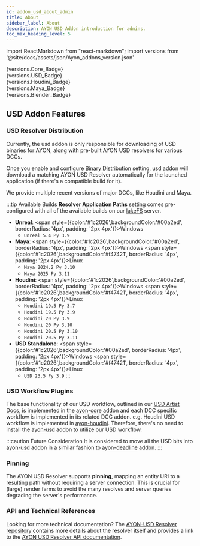 ```yaml
---
id: addon_usd_about_admin
title: About
sidebar_label: About
description: AYON USD Addon introduction for admins.
toc_max_heading_level: 5
---
```


import ReactMarkdown from "react-markdown";
import versions from '@site/docs/assets/json/Ayon_addons_version.json'

<div class="container">
  <div class="row">
    <div class=".col-sm-" style={{'margin-right':10+'px'}}>
      <ReactMarkdown>
        {versions.Core_Badge}
      </ReactMarkdown>
    </div>
    <div class=".col-sm-" style={{'margin-right':10+'px'}}>
      <ReactMarkdown>
        {versions.USD_Badge}
      </ReactMarkdown>
    </div>
    <div class=".col-sm-"  style={{'margin-right':10+'px'}}>
      <ReactMarkdown>
        {versions.Houdini_Badge}
      </ReactMarkdown>
    </div>
    <div class=".col-sm-" style={{'margin-right':10+'px'}}>
      <ReactMarkdown>
        {versions.Maya_Badge}
      </ReactMarkdown>
    </div>
    <div class=".col-sm-" style={{'margin-right':10+'px'}}>
      <ReactMarkdown>
        {versions.Blender_Badge}
      </ReactMarkdown>
    </div>
  </div>
</div>

## USD Addon Features

### USD Resolver Distribution

Currently, the usd addon is only responsible for downloading of USD binaries for AYON, along with pre-built AYON USD resolvers for various DCCs.

Once you enable and configure [Binary Distribution](addon_usd_admin.md#binary-distribution) setting, usd addon will download a matching AYON USD 
Resolver automatically for the launched application (if there's a compatible build for it). 

We provide multiple recent versions of major DCCs, like Houdini and Maya.

<!-- 
  <span style={{color:'#1c2026',backgroundColor:'#00a2ed', borderRadius: '4px', padding: '2px 4px'}}>Windows</span>
  <span style={{color:'#1c2026',backgroundColor:'#f47421', borderRadius: '4px', padding: '2px 4px'}}>Linux</span>
  <span style={{color:'#1c2026',backgroundColor:'#e9eff5', borderRadius: '4px', padding: '2px 4px'}}>Darwin</span>
 -->

:::tip Available Builds
**Resolver Application Paths** setting comes pre-configured with all of the available builds on our [lakeFS](https://lake.ayon.cloud) server.

- **Unreal**: <span style={{color:'#1c2026',backgroundColor:'#00a2ed', borderRadius: '4px', padding: '2px 4px'}}>Windows</span>
  - `Unreal 5.4 Py 3.9`
- **Maya**: <span style={{color:'#1c2026',backgroundColor:'#00a2ed', borderRadius: '4px', padding: '2px 4px'}}>Windows</span> <span style={{color:'#1c2026',backgroundColor:'#f47421', borderRadius: '4px', padding: '2px 4px'}}>Linux</span>
  - `Maya 2024.2 Py 3.10`
  - `Maya 2025 Py 3.11`
- **Houdini**: <span style={{color:'#1c2026',backgroundColor:'#00a2ed', borderRadius: '4px', padding: '2px 4px'}}>Windows</span> <span style={{color:'#1c2026',backgroundColor:'#f47421', borderRadius: '4px', padding: '2px 4px'}}>Linux</span>
  - `Houdini 19.5 Py 3.7`
  - `Houdini 19.5 Py 3.9`
  - `Houdini 20 Py 3.9`
  - `Houdini 20 Py 3.10`
  - `Houdini 20.5 Py 3.10`
  - `Houdini 20.5 Py 3.11`
- **USD Standalone**: <span style={{color:'#1c2026',backgroundColor:'#00a2ed', borderRadius: '4px', padding: '2px 4px'}}>Windows</span> <span style={{color:'#1c2026',backgroundColor:'#f47421', borderRadius: '4px', padding: '2px 4px'}}>Linux</span>
  - `USD 23.5 Py 3.9`
:::

### USD Workflow Plugins

The base functionality of our USD workflow, outlined in our [USD Artist Docs](category/usd), is implemented in the [ayon-core](https://github.com/ynput/ayon-core) addon and each DCC specific workflow is implemented in its related DCC addon. e.g. Houdini USD workflow is implemented in [ayon-houdini](https://github.com/ynput/ayon-houdini).
Therefore, there's no need to install the [ayon-usd](https://github.com/ynput/ayon-usd) addon to utilize our USD workflow.

:::caution Future Consideration
It is considered to move all the USD bits into [ayon-usd](https://github.com/ynput/ayon-usd) addon in a similar fashion to [ayon-deadline](https://github.com/ynput/ayon-deadline) addon.
:::


### Pinning

The AYON USD Resolver supports **pinning**, mapping an entity URI to a 
resulting path without requiring a server connection. This is crucial for
(large) render farms to avoid the many resolves and server queries degrading
the server's performance.

<!-- **TODO** Explain how the pinning works technically and what env vars will be set to enable pinning in the resolver. -->

### API and Technical References

Looking for more technical documentation? The [AYON-USD Resolver repository](https://github.com/ynput/ayon-usd-resolver) contains more details about the resolver itself and provides a link to the [AYON USD Resolver API documentation](https://ynput.github.io/ayon-usd-resolver/index.html).